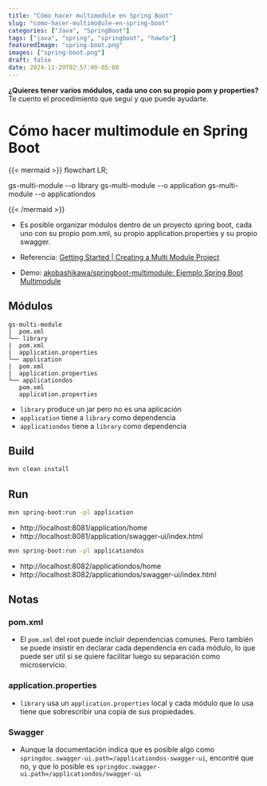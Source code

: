 ```yaml
---
title: "Cómo hacer multimodule en Spring Boot"
slug: "como-hacer-multimodule-en-spring-boot"
categories: ["Java", "SpringBoot"]
tags: ["java", "spring", "springboot", "howto"]
featuredImage: "spring-boot.png"
images: ["spring-boot.png"]
draft: false
date: 2024-11-29T02:57:00-05:00
---
```


**¿Quieres tener varios módulos, cada uno con su propio pom y properties?**
Te cuento el procedimiento que seguí y que puede ayudarte.

<!--more-->

# Cómo hacer multimodule en Spring Boot

{{< mermaid >}}
flowchart LR;

gs-multi-module --o library
gs-multi-module --o application
gs-multi-module --o applicationdos

{{< /mermaid >}}

- Es posible organizar módulos dentro de un proyecto spring boot, cada uno con su propio pom.xml, su propio application.properties y su propio swagger.

- Referencia: [Getting Started | Creating a Multi Module Project](https://spring.io/guides/gs/multi-module)

- Demo: [akobashikawa/springboot-multimodule: Ejemplo Spring Boot Multimodule](https://github.com/akobashikawa/springboot-multimodule)

## Módulos

```
gs-multi-module
|  pom.xml
└── library
|  pom.xml
|  application.properties
└── application
|  pom.xml
|  application.properties
└── applicationdos
   pom.xml
   application.properties
```

- `library` produce un jar pero no es una aplicación
- `application` tiene a `library` como dependencia
- `applicationdos` tiene a `library` como dependencia


## Build

```sh
mvn clean install
```


## Run

```sh
mvn spring-boot:run -pl application
```

- http://localhost:8081/application/home
- http://localhost:8081/application/swagger-ui/index.html

```sh
mvn spring-boot:run -pl applicationdos
```

- http://localhost:8082/applicationdos/home
- http://localhost:8082/applicationdos/swagger-ui/index.html


## Notas

### pom.xml

- El `pom.xml` del root puede incluir dependencias comunes. Pero también se puede insistir en declarar cada dependencia en cada módulo, lo que puede ser util si se quiere facilitar luego su separación como microservicio.

### application.properties

- `library` usa un `application.properties` local y cada módulo que lo usa tiene que sobrescribir una copia de sus propiedades.

### Swagger

- Aunque la documentación indica que es posible algo como `springdoc.swagger-ui.path=/applicationdos-swagger-ui`, encontré que no, y que lo posible es `springdoc.swagger-ui.path=/applicationdos/swagger-ui`